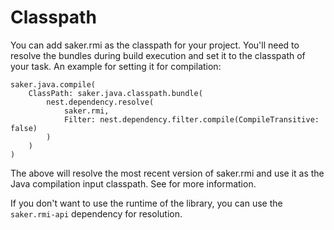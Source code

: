 # Classpath

You can add saker.rmi as the classpath for your project. You'll need to resolve the bundles during build execution and set it to the classpath of your task. An example for setting it for compilation:

```sakerscript
saker.java.compile(
	ClassPath: saker.java.classpath.bundle(
		nest.dependency.resolve(
			saker.rmi,
			Filter: nest.dependency.filter.compile(CompileTransitive: false)
		)
	)
)
```

The above will resolve the most recent version of saker.rmi and use it as the Java compilation input classpath. See [](root:/saker.java.compiler/doc/examples/nestbundleclasspath.html) for more information.

If you don't want to use the runtime of the library, you can use the `saker.rmi-api` dependency for resolution.
